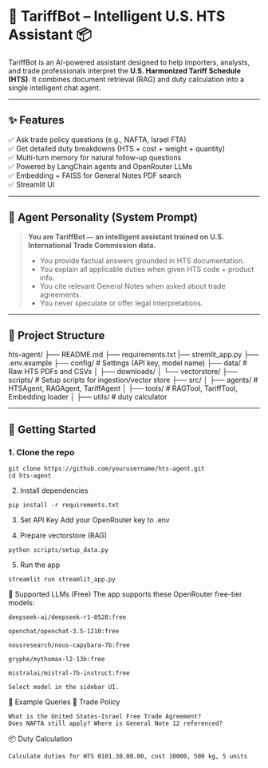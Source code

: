 # 🧠 TariffBot – Intelligent U.S. HTS Assistant 📦

TariffBot is an AI-powered assistant designed to help importers, analysts, and trade professionals interpret the **U.S. Harmonized Tariff Schedule (HTS)**. It combines document retrieval (RAG) and duty calculation into a single intelligent chat agent.

---

## ✨ Features

✅ Ask trade policy questions (e.g., NAFTA, Israel FTA)  
✅ Get detailed duty breakdowns (HTS + cost + weight + quantity)  
✅ Multi-turn memory for natural follow-up questions  
✅ Powered by LangChain agents and OpenRouter LLMs  
✅ Embedding + FAISS for General Notes PDF search  
✅ Streamlit UI 

---

## 🤖 Agent Personality (System Prompt)

> **You are TariffBot — an intelligent assistant trained on U.S. International Trade Commission data.**  
> - You provide factual answers grounded in HTS documentation.  
> - You explain all applicable duties when given HTS code + product info.  
> - You cite relevant General Notes when asked about trade agreements.  
> - You never speculate or offer legal interpretations.  

---

## 🧰 Project Structure

hts-agent/
├── README.md
├── requirements.txt
|── stremlit_app.py
├── .env.example
├── config/ # Settings (API key, model name)
├── data/ # Raw HTS PDFs and CSVs
│ ├── downloads/
│ └── vectorstore/
├── scripts/ # Setup scripts for ingestion/vector store
├── src/
│ ├── agents/ # HTSAgent, RAGAgent, TariffAgent
│ ├── tools/ # RAGTool, TariffTool, Embedding loader
│ ├── utils/ # duty calculator



---

## 🚀 Getting Started

### 1. Clone the repo
```
git clone https://github.com/yourusername/hts-agent.git
cd hts-agent
```

2. Install dependencies
```
pip install -r requirements.txt
```

3. Set API Key
    Add your OpenRouter key to .env

4. Prepare vectorstore (RAG)
```
python scripts/setup_data.py
```

5. Run the app
```
streamlit run streamlit_app.py
```

🧠 Supported LLMs (Free)
The app supports these OpenRouter free-tier models:

```
deepseek-ai/deepseek-r1-0528:free

openchat/openchat-3.5-1210:free

nousresearch/nous-capybara-7b:free

gryphe/mythomax-l2-13b:free

mistralai/mistral-7b-instruct:free

Select model in the sidebar UI.
```

🧪 Example Queries
💬 Trade Policy
```
What is the United States-Israel Free Trade Agreement?
Does NAFTA still apply? Where is General Note 12 referenced?
```

📦 Duty Calculation
```
Calculate duties for HTS 0101.30.00.00, cost 10000, 500 kg, 5 units
```